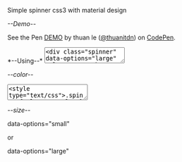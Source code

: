 Simple spinner css3 with material design

*--Demo--*



<p data-height="268" data-theme-id="15592" data-slug-hash="pJRVNK" data-default-tab="result" data-user="thuanitdn" class='codepen'>See the Pen <a href='http://codepen.io/thuanitdn/pen/pJRVNK/'>DEMO</a> by thuan le (<a href='http://codepen.io/thuanitdn'>@thuanitdn</a>) on <a href='http://codepen.io'>CodePen</a>.</p>
<script async src="//assets.codepen.io/assets/embed/ei.js"></script>
*--Using--*

<textarea><div class="spinner" data-options="large"  role="progressbar" aria-valuetext="Loading…"></div></textarea>

*--color--*

<textarea><style type="text/css">.spinner{color:yourcolor;}</style></textarea> 

*--size--*

data-options="small"

 or
 
data-options="large"


